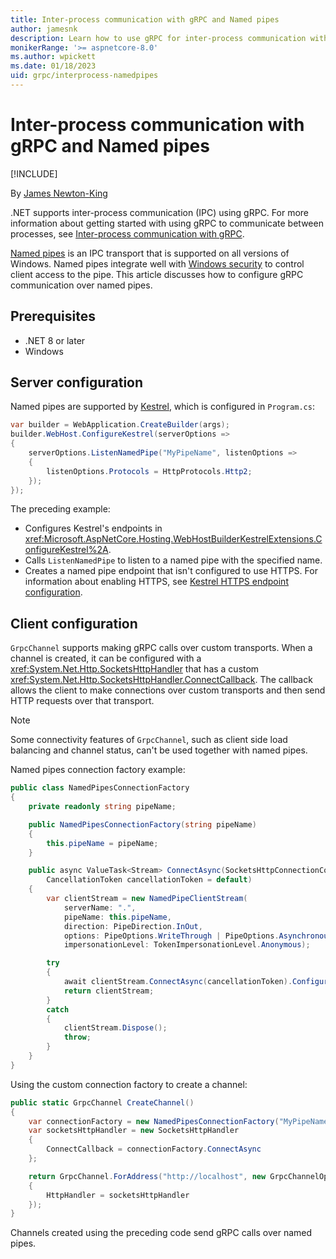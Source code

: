 ```yaml
---
title: Inter-process communication with gRPC and Named pipes
author: jamesnk
description: Learn how to use gRPC for inter-process communication with Named pipes.
monikerRange: '>= aspnetcore-8.0'
ms.author: wpickett
ms.date: 01/18/2023
uid: grpc/interprocess-namedpipes
---
```

# Inter-process communication with gRPC and Named pipes

[!INCLUDE[](~/includes/not-latest-version.md)]

By [James Newton-King](https://twitter.com/jamesnk)

.NET supports inter-process communication (IPC) using gRPC. For more information about getting started with using gRPC to communicate between processes, see [Inter-process communication with gRPC](xref:grpc/interprocess).

[Named pipes](https://wikipedia.org/wiki/Named_pipe) is an IPC transport that is supported on all versions of Windows. Named pipes integrate well with [Windows security](/windows/win32/ipc/named-pipe-security-and-access-rights) to control client access to the pipe. This article discusses how to configure gRPC communication over named pipes.

## Prerequisites

* .NET 8 or later
* Windows

## Server configuration

Named pipes are supported by [Kestrel](xref:fundamentals/servers/kestrel), which is configured in `Program.cs`:

```csharp
var builder = WebApplication.CreateBuilder(args);
builder.WebHost.ConfigureKestrel(serverOptions =>
{
    serverOptions.ListenNamedPipe("MyPipeName", listenOptions =>
    {
        listenOptions.Protocols = HttpProtocols.Http2;
    });
});
```

The preceding example:

* Configures Kestrel's endpoints in <xref:Microsoft.AspNetCore.Hosting.WebHostBuilderKestrelExtensions.ConfigureKestrel%2A>.
* Calls `ListenNamedPipe` to listen to a named pipe with the specified name.
* Creates a named pipe endpoint that isn't configured to use HTTPS. For information about enabling HTTPS, see [Kestrel HTTPS endpoint configuration](xref:fundamentals/servers/kestrel/endpoints#listenoptionsusehttps).

## Client configuration

`GrpcChannel` supports making gRPC calls over custom transports. When a channel is created, it can be configured with a <xref:System.Net.Http.SocketsHttpHandler> that has a custom <xref:System.Net.Http.SocketsHttpHandler.ConnectCallback>. The callback allows the client to make connections over custom transports and then send HTTP requests over that transport.

> [!NOTE]
> Some connectivity features of `GrpcChannel`, such as client side load balancing and channel status, can't be used together with named pipes.

Named pipes connection factory example:

```csharp
public class NamedPipesConnectionFactory
{
    private readonly string pipeName;

    public NamedPipesConnectionFactory(string pipeName)
    {
        this.pipeName = pipeName;
    }

    public async ValueTask<Stream> ConnectAsync(SocketsHttpConnectionContext _,
        CancellationToken cancellationToken = default)
    {
        var clientStream = new NamedPipeClientStream(
            serverName: ".",
            pipeName: this.pipeName,
            direction: PipeDirection.InOut,
            options: PipeOptions.WriteThrough | PipeOptions.Asynchronous,
            impersonationLevel: TokenImpersonationLevel.Anonymous);

        try
        {
            await clientStream.ConnectAsync(cancellationToken).ConfigureAwait(false);
            return clientStream;
        }
        catch
        {
            clientStream.Dispose();
            throw;
        }
    }
}
```

Using the custom connection factory to create a channel:

```csharp
public static GrpcChannel CreateChannel()
{
    var connectionFactory = new NamedPipesConnectionFactory("MyPipeName");
    var socketsHttpHandler = new SocketsHttpHandler
    {
        ConnectCallback = connectionFactory.ConnectAsync
    };

    return GrpcChannel.ForAddress("http://localhost", new GrpcChannelOptions
    {
        HttpHandler = socketsHttpHandler
    });
}
```

Channels created using the preceding code send gRPC calls over named pipes.

